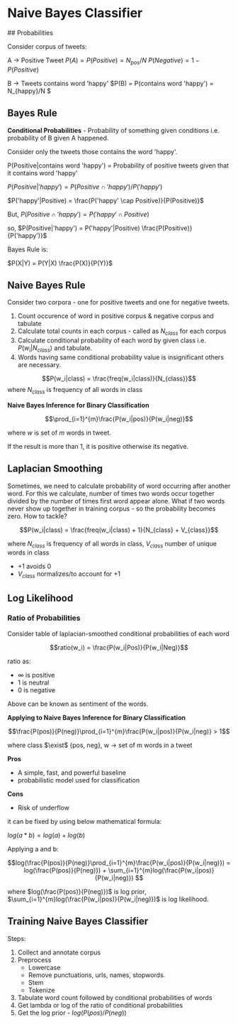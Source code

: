 # Naive Bayes Classifier

## Probabilities

Consider corpus of tweets:

A -> Positive Tweet
$P(A) = P(Positive) = N_{pos}/N$
$P(Negative) = 1 - P(Positive)$

B -> Tweets contains word 'happy'
$P(B) = P(contains word 'happy') = N_{happy}/N $

## Bayes Rule

**Conditional Probabilities** - Probability of something given conditions i.e. probability of B given A happened.

Consider only the tweets those contains the word 'happy'.

P(Positive|contains word 'happy') = Probability of positive tweets given that it contains word 'happy'

$P(Positive|'happy') = P(Positive \cap 'happy') / P('happy')$

$P('happy'|Positive) = \frac{P('happy' \cap Positive)}{P(Positive)}$

But, 
$P(Positive \cap 'happy') = P('happy' \cap Positive)$

so, 
$P(Positive|'happy')  = P('happy'|Positive) \frac{P(Positive)}{P('happy')}$

Bayes Rule is:

$P(X|Y)  = P(Y|X) \frac{P(X)}{P(Y)}$

## Naive Bayes Rule

Consider two corpora - one for positive tweets and one for negative tweets.

1. Count occurence of word in positive corpus & negative corpus and tabulate
2. Calculate total counts in each corpus - called as $N_{class}$ for each corpus
3. Calculate conditional probability of each word by given class i.e. $P(w_i | N_{class} )$ and tabulate.
4. Words having same conditional probability value is insignificant others are necessary.

$$P(w_i|class) = \frac{freq(w_i|class)}{N_{class}}$$
where $N_{class}$ is frequency of all words in class

**Naive Bayes Inference for Binary Classification**

$$\prod_{i=1}^{m}\frac{P(w_i|pos)}{P(w_i|neg)}$$

where $w$ is set of $m$ words in tweet.

If the result is more than 1, it is positive otherwise its negative.

## Laplacian Smoothing

Sometimes, we need to calculate probability of word occurring after another word. For this we calculate, number of times two words occur together divided by the number of times first word appear alone. What if two words never show up together in training corpus - so the probability becomes zero. How to tackle? 

$$P(w_i|class) = \frac{freq(w_i|class) + 1}{N_{class} + V_{class}}$$

where $N_{class}$ is frequency of all words in class,
$V_{class}$ number of unique words in class

- +1 avoids 0
- $V_{class}$ normalizes/to account for +1

## Log Likelihood

### Ratio of Probabilities

Consider table of laplacian-smoothed conditional probabilities of each word

$$ratio(w_i) = \frac{P(w_i|Pos)}{P(w_i|Neg)}$$

ratio as:
- $\infty$ is positive
- 1 is neutral
- 0 is negative

Above can be known as sentiment of the words.

**Applying to Naive Bayes Inference for Binary Classification**

$$\frac{P(pos)}{P(neg)}\prod_{i=1}^{m}\frac{P(w_i|pos)}{P(w_i|neg)} > 1$$

where class $\exist$ {pos, neg}, w -> set of m words in a tweet
 
**Pros**
- A simple, fast, and powerful baseline
- probabilistic model used for classification

**Cons**
- Risk of underflow

it can be fixed by using below mathematical formula:

$log(a*b) = log(a) + log(b)$

Applying a and b:

$$log(\frac{P(pos)}{P(neg)}\prod_{i=1}^{m}\frac{P(w_i|pos)}{P(w_i|neg)}) = log(\frac{P(pos)}{P(neg)}) +  \sum_{i=1}^{m}log(\frac{P(w_i|pos)}{P(w_i|neg)}) $$

where $log(\frac{P(pos)}{P(neg)})$ is log prior, $\sum_{i=1}^{m}log(\frac{P(w_i|pos)}{P(w_i|neg)})$ is log likelihood.

## Training Naive Bayes Classifier

Steps:
1. Collect and annotate corpus
2. Preprocess
    - Lowercase
    - Remove punctuations, urls, names, stopwords.
    - Stem
    - Tokenize
3. Tabulate word count followed by conditional probabilities of words
4. Get lambda or log of the ratio of conditional probabilities
5. Get the log prior - $log(P(pos) / P(neg))$

    